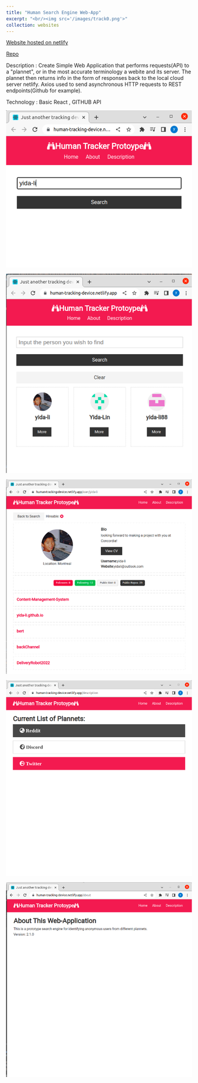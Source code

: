 ```yaml
---
title: "Human Search Engine Web-App"
excerpt: "<br/><img src='/images/track0.png'>"
collection: websites
---
```


[Website hosted on netlify](https://human-tracking-device.netlify.app)

[Repo](https://github.com/yida-li/HumanTracker)

Description : Create Simple Web Application that performs requests(API) to a "plannet", or in the most accurate terminology a webite and its server.
The plannet then returns info in the form of responses back to the local cloud server netlify. Axios used to send asynchronous HTTP requests to REST endpoints(Github for example).

Technology :  Basic React , GITHUB API

![til](/images/track1.png)

![til](/images/track2.png)

![til2](/images/track3.png)

![til3](/images/track4.png)

![til4](/images/track6.png)


